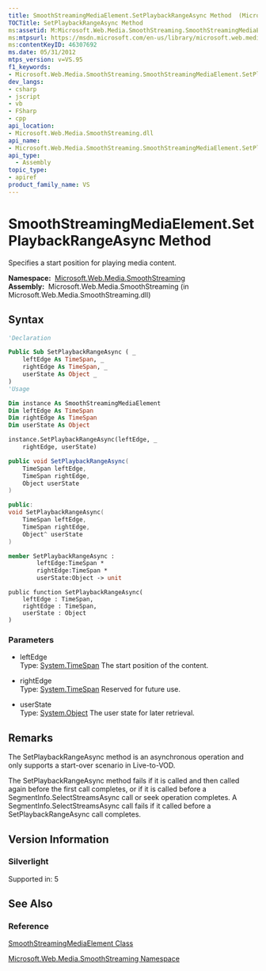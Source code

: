 ```yaml
---
title: SmoothStreamingMediaElement.SetPlaybackRangeAsync Method  (Microsoft.Web.Media.SmoothStreaming)
TOCTitle: SetPlaybackRangeAsync Method
ms:assetid: M:Microsoft.Web.Media.SmoothStreaming.SmoothStreamingMediaElement.SetPlaybackRangeAsync(System.TimeSpan,System.TimeSpan,System.Object)
ms:mtpsurl: https://msdn.microsoft.com/en-us/library/microsoft.web.media.smoothstreaming.smoothstreamingmediaelement.setplaybackrangeasync(v=VS.95)
ms:contentKeyID: 46307692
ms.date: 05/31/2012
mtps_version: v=VS.95
f1_keywords:
- Microsoft.Web.Media.SmoothStreaming.SmoothStreamingMediaElement.SetPlaybackRangeAsync
dev_langs:
- csharp
- jscript
- vb
- FSharp
- cpp
api_location:
- Microsoft.Web.Media.SmoothStreaming.dll
api_name:
- Microsoft.Web.Media.SmoothStreaming.SmoothStreamingMediaElement.SetPlaybackRangeAsync
api_type:
  - Assembly
topic_type:
- apiref
product_family_name: VS
---
```


# SmoothStreamingMediaElement.SetPlaybackRangeAsync Method

Specifies a start position for playing media content.

**Namespace:**  [Microsoft.Web.Media.SmoothStreaming](microsoft-web-media-smoothstreaming-namespace_1.md)  
**Assembly:**  Microsoft.Web.Media.SmoothStreaming (in Microsoft.Web.Media.SmoothStreaming.dll)

## Syntax

```vb
'Declaration

Public Sub SetPlaybackRangeAsync ( _
    leftEdge As TimeSpan, _
    rightEdge As TimeSpan, _
    userState As Object _
)
'Usage

Dim instance As SmoothStreamingMediaElement
Dim leftEdge As TimeSpan
Dim rightEdge As TimeSpan
Dim userState As Object

instance.SetPlaybackRangeAsync(leftEdge, _
    rightEdge, userState)
```

```csharp
public void SetPlaybackRangeAsync(
    TimeSpan leftEdge,
    TimeSpan rightEdge,
    Object userState
)
```

```cpp
public:
void SetPlaybackRangeAsync(
    TimeSpan leftEdge, 
    TimeSpan rightEdge, 
    Object^ userState
)
```

``` fsharp
member SetPlaybackRangeAsync : 
        leftEdge:TimeSpan * 
        rightEdge:TimeSpan * 
        userState:Object -> unit 
```

```jscript
public function SetPlaybackRangeAsync(
    leftEdge : TimeSpan, 
    rightEdge : TimeSpan, 
    userState : Object
)
```

### Parameters

  - leftEdge  
    Type: [System.TimeSpan](https://msdn.microsoft.com/library/269ew577\(v=vs.95\))  
    The start position of the content.

<!-- end list -->

  - rightEdge  
    Type: [System.TimeSpan](https://msdn.microsoft.com/library/269ew577\(v=vs.95\))  
    Reserved for future use.

<!-- end list -->

  - userState  
    Type: [System.Object](https://msdn.microsoft.com/library/e5kfa45b\(v=vs.95\))  
    The user state for later retrieval.

## Remarks

The SetPlaybackRangeAsync method is an asynchronous operation and only supports a start-over scenario in Live-to-VOD.

The SetPlaybackRangeAsync method fails if it is called and then called again before the first call completes, or if it is called before a SegmentInfo.SelectStreamsAsync call or seek operation completes. A SegmentInfo.SelectStreamsAsync call fails if it called before a SetPlaybackRangeAsync call completes.

## Version Information

### Silverlight

Supported in: 5  

## See Also

### Reference

[SmoothStreamingMediaElement Class](smoothstreamingmediaelement-class-microsoft-web-media-smoothstreaming_1.md)

[Microsoft.Web.Media.SmoothStreaming Namespace](microsoft-web-media-smoothstreaming-namespace_1.md)

